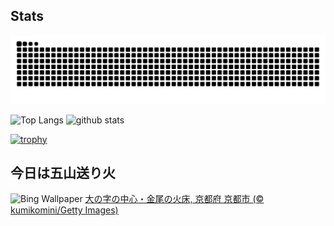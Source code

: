 ## Stats
<picture>
  <source media="(prefers-color-scheme: dark)" srcset="https://raw.githubusercontent.com/ba230t/ba230t/output/github-contribution-grid-snake-dark.svg">
  <source media="(prefers-color-scheme: light)" srcset="https://raw.githubusercontent.com/ba230t/ba230t/output/github-contribution-grid-snake.svg">
  <img alt="github contribution grid snake animation" src="https://raw.githubusercontent.com/ba230t/ba230t/output/github-contribution-grid-snake.svg">
</picture>

<p align="left">
  <img alt="Top Langs" height="150px" src="https://github-readme-stats.vercel.app/api/top-langs/?username=ba230t&layout=compact&theme=transparent" />
  <img alt="github stats" height="150px" src="https://github-readme-stats.vercel.app/api?username=ba230t&theme=transparent" />
</p>

[![trophy](https://github-profile-trophy.vercel.app/?username=ba230t&theme=transparent&column=7)](https://github.com/ryo-ma/github-profile-trophy)


<!-- Bing Wallpaper Start -->
## 今日は五山送り火
![Bing Wallpaper](https://www.bing.com/th?id=OHR.Okuribi2025_JA-JP4621795615_1920x1080.jpg&rf=LaDigue_1920x1080.jpg&pid=hp)
[大の字の中心・金尾の火床, 京都府 京都市 (© kumikomini/Getty Images)](https://www.bing.com/search?q=%E5%A4%A7%E3%81%AE%E5%AD%97%E3%81%AE%E4%B8%AD%E5%BF%83%E3%83%BB%E9%87%91%E5%B0%BE%E3%81%AE%E7%81%AB%E5%BA%8A&form=hpcapt&filters=HpDate%3a%2220250815_1500%22)
<!-- Bing Wallpaper End -->
